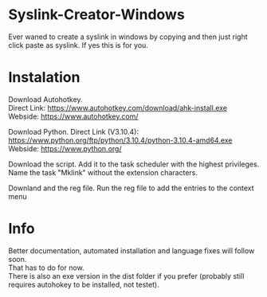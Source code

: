 # Syslink-Creator-Windows
Ever waned to create a syslink in windows by copying and then just right click paste as syslink. If yes this is for you.

# Instalation
Download Autohotkey.      
Direct Link: https://www.autohotkey.com/download/ahk-install.exe      
Webside: https://www.autohotkey.com/    
  
Download Python.
Direct Link (V3.10.4): https://www.python.org/ftp/python/3.10.4/python-3.10.4-amd64.exe       
Webside: https://www.python.org/      

Download the script.
Add it to the task scheduler with the highest privileges.
Name the task "Mklink" without the extension characters.

Downland and the reg file.
Run the reg file to add the entries to the context menu


# Info
Better documentation, automated installation and language fixes will follow soon.         
That has to do for now.         
There is also an exe version in the dist folder if you prefer (probably still requires autohokey to be installed, not testet).         
